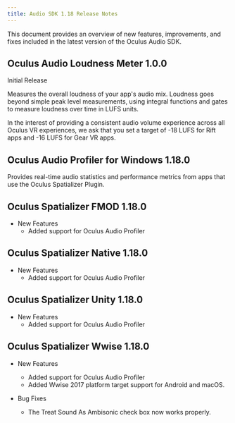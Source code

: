 ```yaml
---
title: Audio SDK 1.18 Release Notes
---
```

This document provides an overview of new features, improvements, and fixes included in the latest version of the Oculus Audio SDK.

## Oculus Audio Loudness Meter 1.0.0

Initial Release

Measures the overall loudness of your app's audio mix. Loudness goes beyond simple peak level measurements, using integral functions and gates to measure loudness over time in LUFS units. 

In the interest of providing a consistent audio volume experience across all Oculus VR experiences, we ask that you set a target of -18 LUFS for Rift apps and -16 LUFS for Gear VR apps.

## Oculus Audio Profiler for Windows 1.18.0

Provides real-time audio statistics and performance metrics from apps that use the Oculus Spatializer Plugin. 

## Oculus Spatializer FMOD 1.18.0

* New Features 
	+ Added support for Oculus Audio Profiler
	
## Oculus Spatializer Native 1.18.0

* New Features 
	+ Added support for Oculus Audio Profiler
	
## Oculus Spatializer Unity 1.18.0

* New Features 
	+ Added support for Oculus Audio Profiler
	
## Oculus Spatializer Wwise 1.18.0

* New Features 
	+ Added support for Oculus Audio Profiler
	+ Added Wwise 2017 platform target support for Android and macOS.
	
* Bug Fixes 
	+ The Treat Sound As Ambisonic check box now works properly.
	
